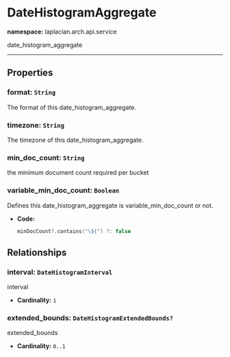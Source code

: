 # **DateHistogramAggregate**
**namespace:** laplacian.arch.api.service

date_histogram_aggregate



---

## Properties

### format: `String`
The format of this date_histogram_aggregate.

### timezone: `String`
The timezone of this date_histogram_aggregate.

### min_doc_count: `String`
the minimum document count required per bucket


### variable_min_doc_count: `Boolean`
Defines this date_histogram_aggregate is variable_min_doc_count or not.
- **Code:**
  ```kotlin
  minDocCount?.contains("\${") ?: false
  ```

## Relationships

### interval: `DateHistogramInterval`
interval
- **Cardinality:** `1`

### extended_bounds: `DateHistogramExtendedBounds?`
extended_bounds
- **Cardinality:** `0..1`